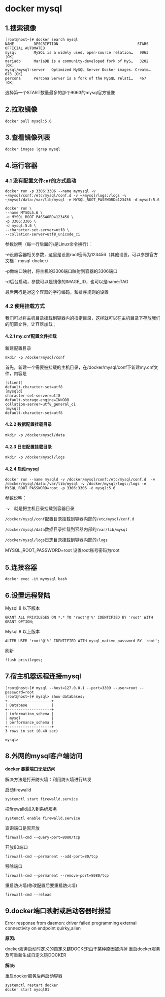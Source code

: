 # docker mysql

## 1.搜索镜像
```
[root@host~]# docker search mysql
NAME         DESCRIPTION                                    STARS      OFFICIAL AUTOMATED
mysql        MySQL is a widely used, open-source relation…   9063        [OK]        
mariadb      MariaDB is a community-developed fork of MyS…   3202        [OK]             
mysql/mysql-server   Optimized MySQL Server Docker images. Create…   673 [OK]
percona      Percona Server is a fork of the MySQL relati…   467         [OK]
```

选择第一个START数量最多的那个9063的mysql官方镜像

## 2.拉取镜像

```
docker pull mysql:5.6
```

## 3.查看镜像列表

```
docker images |grep mysql
```

## 4.运行容器

### 4.1 没有配置文件`cnf`的方式启动

```
docker run -p 3306:3306 --name mymysql -v ~/mysql/conf:/etc/mysql/conf.d -v ~/mysql/logs:/logs -v ~/mysql/data:/var/lib/mysql -e MYSQL_ROOT_PASSWORD=123456 -d mysql:5.6
```

```
docker run \
--name MYSQL5.6 \
-e MYSQL_ROOT_PASSWORD=123456 \
-p 3306:3306 \
-d mysql:5.6 \
--character-set-server=utf8 \
--collation-server=utf8_unicode_ci
```

参数说明（每一行后面的\是Linux命令换行）：

-e设置容器相关参数，这里是设置root密码为123456（其他设置，可以参照官方文档：mysql-docker）

-p做端口映射，将主机的3306端口映射到容器的3306端口

-d后台启动，参数可以是镜像的IMAGE_ID，也可以是name:TAG

最后两行是对这个容器的字符编码，和排序规则的设置

### 4.2 使用挂载方式

我们可以将主机目录挂载到容器内的指定目录，这样就可以在主机目录下存放我们的配置文件，让容器加载；

#### 4.2.1 my.cnf配置文件挂载

新建配置目录

```
mkdir -p /docker/mysql/conf
```

首先，新建一个需要被挂载的主机目录，在/docker/mysql/conf下新建my.cnf文件，内容是

```
[client]
default-character-set=utf8
[mysqld]
character-set-server=utf8
default-storage-engine=INNODB
collation-server=utf8_general_ci
[mysql]
default-character-set=utf8
```

#### 4.2.2 数据配置挂载目录

```
mkdir -p /docker/mysql/data
```

#### 4.2.3  日志配置挂载目录

```
mkdir -p /docker/mysql/logs
```

#### 4.2.4  启动mysql

```
docker run --name mysqld -v /docker/mysql/conf:/etc/mysql/conf.d  -v /docker/mysql/data:/var/lib/mysql -v /docker/mysql/logs:/logs -e MYSQL_ROOT_PASSWORD=root -p 3306:3306 -d mysql:5.6
```

参数说明：

`-v  `就是把主机目录挂载到容器目录

`/docker/mysql/conf`配置目录挂载到容器内部的`/etc/mysql/conf.d`

`/docker/mysql/data`数据目录挂载到容器内部的`/var/lib/mysql`

`/docker/mysql/logs`日志目录挂载到容器内部的`/logs`

MYSQL_ROOT_PASSWORD=root  设置root账号密码为root

## 5.连接容器

```
docker exec -it mymysql bash
```

## 6.设置远程登陆

Mysql 8 以下版本

```
GRANT ALL PRIVILEGES ON *.* TO 'root'@'%' IDENTIFIED BY 'root' WITH GRANT OPTION;
```

Mysql 8 以上版本

```
ALTER USER 'root'@'%' IDENTIFIED WITH mysql_native_password BY 'root';
```

刷新

```
flush privileges;
```

## 7.宿主机器远程连接mysql

```
[root@host~]# mysql --host=127.0.0.1 --port=3309 --user=root --password=root
[root@host~]# mysql> show databases;
+--------------------+
| Database           |
+--------------------+
| information_schema |
| mysql              |
| performance_schema |
+--------------------+
3 rows in set (0.40 sec)

mysql> 
```

## 8.外网的mysql客户端访问

**docker 暴露端口无法访问**

解决方法是打开防火墙：利用防火墙进行转发

启动firewalld

```
systemctl start firewalld.service
```

把firewalld加入到系统服务

```
systemctl enable firewalld.service
```

查询端口是否开放

```
firewall-cmd --query-port=8080/tcp
```

开放80端口

```
firewall-cmd --permanent --add-port=80/tcp
```

移除端口

```
firewall-cmd --permanent --remove-port=8080/tcp
```

重启防火墙(修改配置后要重启防火墙)

```
firewall-cmd --reload
```

## 9.docker端口映射或启动容器时报错

Error response from daemon: driver failed programming external connectivity on endpoint quirky_allen

 **原因:**

docker服务启动时定义的自定义链DOCKER由于某种原因被清掉
重启docker服务及可重新生成自定义链DOCKER  

 **解决:**

重启docker服务后再启动容器

```
systemctl restart docker
docker start mysql01
```

